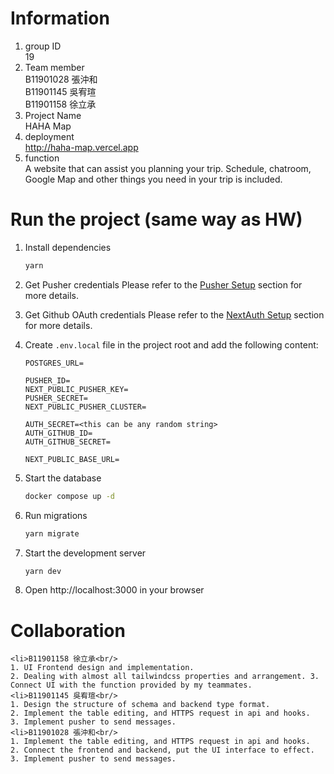 # Information
1. group ID <br/>
   19<br/>
2. Team member<br/>
   B11901028 張沖和<br/>
   B11901145 吳宥瑄<br/>
   B11901158 徐立承<br/>
3. Project Name<br/>
   HAHA Map
4. deployment<br/>
   http://haha-map.vercel.app
5. function<br/>
   A website that can assist you planning your trip. Schedule, chatroom, Google Map and other things you need in your trip is included.

# Run the project (same way as HW)

1. Install dependencies
   ```bash
   yarn
   ```
2. Get Pusher credentials
   Please refer to the [Pusher Setup](#pusher-setup) section for more details.

3. Get Github OAuth credentials
   Please refer to the [NextAuth Setup](#nextauth-setup) section for more details.

4. Create `.env.local` file in the project root and add the following content:

   ```text
   POSTGRES_URL=

   PUSHER_ID=
   NEXT_PUBLIC_PUSHER_KEY=
   PUSHER_SECRET=
   NEXT_PUBLIC_PUSHER_CLUSTER=

   AUTH_SECRET=<this can be any random string>
   AUTH_GITHUB_ID=
   AUTH_GITHUB_SECRET=

   NEXT_PUBLIC_BASE_URL=
   ```

5. Start the database
   ```bash
   docker compose up -d
   ```
6. Run migrations
   ```bash
   yarn migrate
   ```
7. Start the development server
   ```bash
   yarn dev
   ```
8. Open http://localhost:3000 in your browser<br/>

# Collaboration
```
<li>B11901158 徐立承<br/>
1. UI Frontend design and implementation. 
2. Dealing with almost all tailwindcss properties and arrangement. 3. Connect UI with the function provided by my teammates.
<li>B11901145 吳宥瑄<br/>
1. Design the structure of schema and backend type format. 
2. Implement the table editing, and HTTPS request in api and hooks.
3. Implement pusher to send messages. 
<li>B11901028 張沖和<br/>
1. Implement the table editing, and HTTPS request in api and hooks.
2. Connect the frontend and backend, put the UI interface to effect.
3. Implement pusher to send messages.
```

